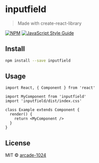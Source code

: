 # inputfield

> Made with create-react-library

[![NPM](https://img.shields.io/npm/v/inputfield.svg)](https://www.npmjs.com/package/inputfield) [![JavaScript Style Guide](https://img.shields.io/badge/code_style-standard-brightgreen.svg)](https://standardjs.com)

## Install

```bash
npm install --save inputfield
```

## Usage

```tsx
import React, { Component } from 'react'

import MyComponent from 'inputfield'
import 'inputfield/dist/index.css'

class Example extends Component {
  render() {
    return <MyComponent />
  }
}
```

## License

MIT © [arcade-1024](https://github.com/arcade-1024)
